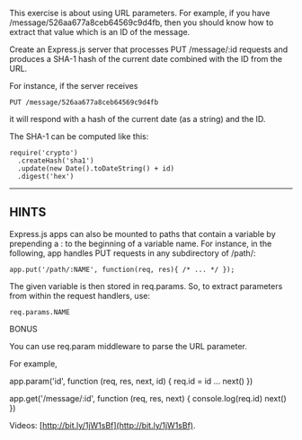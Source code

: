 
This exercise is about using URL parameters.
For example, if you have /message/526aa677a8ceb64569c9d4fb, then you should know how to
extract that value which is an ID of the message.

Create an Express.js server that processes PUT /message/:id requests
and produces a SHA-1 hash of the current date combined with the ID from the URL.

For instance, if the server receives

    PUT /message/526aa677a8ceb64569c9d4fb

it will respond with a hash of the current date (as a string) and the ID.

The SHA-1 can be computed like this:

    require('crypto')
      .createHash('sha1')
      .update(new Date().toDateString() + id)
      .digest('hex')

-------------------------------------------------------------------------------

## HINTS

Express.js apps can also be mounted to paths that contain a variable by
prepending a : to the beginning of a variable name. For instance, in
the following, app handles PUT requests in any subdirectory of /path/:

    app.put('/path/:NAME', function(req, res){ /* ... */ });

The given variable is then stored in req.params. So, to extract
parameters from within the request handlers, use:

    req.params.NAME

BONUS

You can use req.param middleware to parse the URL parameter.

For example,

app.param('id', function (req, res, next, id) {
  req.id = id
  ...
  next()
})

app.get('/message/:id', function (req, res, next) {
  console.log(req.id)
  next()
})

Videos: [http://bit.ly/1jW1sBf](http://bit.ly/1jW1sBf).

